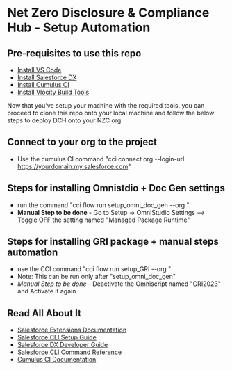 # Net Zero Disclosure & Compliance Hub - Setup Automation

## Pre-requisites to use this repo
- [Install VS Code](https://visualstudio.microsoft.com/downloads/)
- [Install Salesforce DX](https://developer.salesforce.com/docs/atlas.en-us.sfdx_setup.meta/sfdx_setup/sfdx_setup_install_cli.htm)
- [Install Cumulus CI](https://cumulusci.readthedocs.io/en/stable/get-started.html#install-cumulusci)
- [Install Vlocity Build Tools](https://github.com/vlocityinc/vlocity_build#installation-and-update-instructions)

Now that you’ve setup your machine with the required tools, you can proceed to clone this repo onto your local machine and follow the below steps to deploy DCH onto your NZC org

## Connect to your org to the project
- Use the cumulus CI command "cci connect org <org-Name> --login-url https://yourdomain.my.salesforce.com"

## Steps for installing Omnistdio + Doc Gen settings
- run the command "cci flow run setup_omni_doc_gen --org <org-Name>"
- **Manual Step to be done** - Go to Setup -> OmniStudio Settings --> Toggle OFF the setting named "Managed Package Runtime"

## Steps for installing GRI package + manual steps automation
- use the CCI command "cci flow run setup_GRI --org <org-Name>"
- Note: This can be run only after "setup_omni_doc_gen"
- *Manual Step to be done* - Deactivate the Omniscript named "GRI2023" and Activate it again


## Read All About It

- [Salesforce Extensions Documentation](https://developer.salesforce.com/tools/vscode/)
- [Salesforce CLI Setup Guide](https://developer.salesforce.com/docs/atlas.en-us.sfdx_setup.meta/sfdx_setup/sfdx_setup_intro.htm)
- [Salesforce DX Developer Guide](https://developer.salesforce.com/docs/atlas.en-us.sfdx_dev.meta/sfdx_dev/sfdx_dev_intro.htm)
- [Salesforce CLI Command Reference](https://developer.salesforce.com/docs/atlas.en-us.sfdx_cli_reference.meta/sfdx_cli_reference/cli_reference.htm)
- [Cumulus CI Documentation](https://cumulusci.readthedocs.io/en/stable/)
